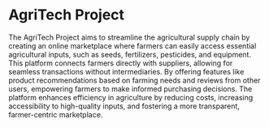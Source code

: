 # AgriTech Project

The AgriTech Project aims to streamline the agricultural supply chain by creating an online marketplace where farmers 
can easily access essential agricultural inputs, such as seeds, fertilizers, pesticides, and equipment. This platform connects farmers directly with suppliers,
allowing for seamless transactions without intermediaries. By offering features like product recommendations based on farming needs and reviews from other users,
empowering farmers to make informed purchasing decisions. 
The platform enhances efficiency in agriculture by reducing costs, increasing accessibility to high-quality inputs, and fostering a more transparent, farmer-centric marketplace.
